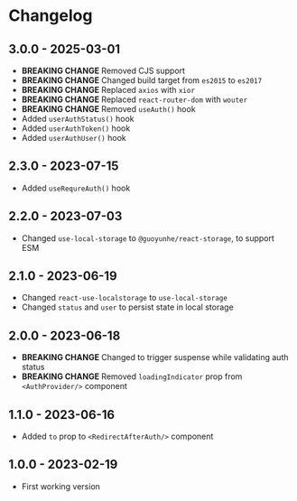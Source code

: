 # Changelog

## 3.0.0 - 2025-03-01

- **BREAKING CHANGE** Removed CJS support
- **BREAKING CHANGE** Changed build target from `es2015` to `es2017`
- **BREAKING CHANGE** Replaced `axios` with `xior`
- **BREAKING CHANGE** Replaced `react-router-dom` with `wouter`
- **BREAKING CHANGE** Removed `useAuth()` hook
- Added `userAuthStatus()` hook
- Added `userAuthToken()` hook
- Added `userAuthUser()` hook

## 2.3.0 - 2023-07-15

- Added `useRequreAuth()` hook

## 2.2.0 - 2023-07-03

- Changed `use-local-storage` to `@guoyunhe/react-storage`, to support ESM

## 2.1.0 - 2023-06-19

- Changed `react-use-localstorage` to `use-local-storage`
- Changed `status` and `user` to persist state in local storage

## 2.0.0 - 2023-06-18

- **BREAKING CHANGE** Changed to trigger suspense while validating auth status
- **BREAKING CHANGE** Removed `loadingIndicator` prop from `<AuthProvider/>` component

## 1.1.0 - 2023-06-16

- Added `to` prop to `<RedirectAfterAuth/>` component

## 1.0.0 - 2023-02-19

- First working version
